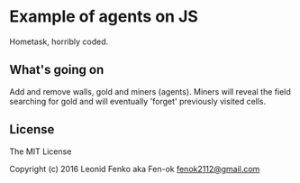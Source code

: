 # Example of agents on JS

Hometask, horribly coded.

## What's going on

Add and remove walls, gold and miners (agents). Miners will reveal the field searching for gold and will eventually 'forget' previously visited cells.

## License

The MIT License

Copyright (c) 2016 Leonid Fenko aka Fen-ok <fenok2112@gmail.com>